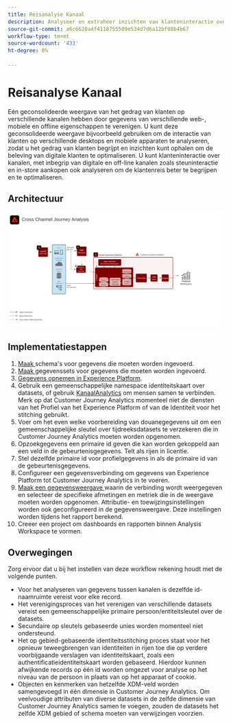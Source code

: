 ```yaml
---
title: Reisanalyse Kanaal
description: Analyseer en extraheer inzichten van klanteninteractie over de klantenreis.
source-git-commit: a6c6620a4f4118755509e534d7d6a12bf08b4b67
workflow-type: tm+mt
source-wordcount: '433'
ht-degree: 0%

---
```



# Reisanalyse Kanaal

Eén geconsolideerde weergave van het gedrag van klanten op verschillende kanalen hebben door gegevens van verschillende web-, mobiele en offline eigenschappen te verenigen. U kunt deze geconsolideerde weergave bijvoorbeeld gebruiken om de interactie van klanten op verschillende desktops en mobiele apparaten te analyseren, zodat u het gedrag van klanten begrijpt en inzichten kunt ophalen om de beleving van digitale klanten te optimaliseren. U kunt klanteninteractie over kanalen, met inbegrip van digitale en off-line kanalen zoals steuninteractie en in-store aankopen ook analyseren om de klantenreis beter te begrijpen en te optimaliseren.

## Architectuur

![Kanaalarchitectuur](assets/cross-channel-architecture.svg)

## Implementatiestappen

1. [Maak ](https://experienceleague.adobe.com/docs/experience-platform/xdm/tutorials/create-schema-ui.html) schema&#39;s voor gegevens die moeten worden ingevoerd.
1. [Maak ](https://experienceleague.adobe.com/docs/platform-learn/tutorials/data-ingestion/create-datasets-and-ingest-data.html) gegevenssets voor gegevens die moeten worden ingevoerd.
1. [Gegevens opnemen in Experience Platform](https://experienceleague.adobe.com/docs/platform-learn/tutorials/data-ingestion/understanding-data-ingestion.html).
1. Gebruik een gemeenschappelijke namespace identiteitskaart over datasets, of gebruik [KanaalAnalytics](/help/connections/cca/overview.md) om mensen samen te verbinden. Merk op dat Customer Journey Analytics momenteel niet de diensten van het Profiel van het Experience Platform of van de Identiteit voor het stitching gebruikt.
1. Voer om het even welke voorbereiding van douanegegevens uit om een gemeenschappelijke sleutel over tijdreeksdatasets te verzekeren die in Customer Journey Analytics moeten worden opgenomen.
1. Opzoekgegevens een primaire id geven die kan worden gekoppeld aan een veld in de gebeurtenisgegevens. Telt als rijen in licentie.
1. Stel dezelfde primaire id voor profielgegevens in als de primaire id van de gebeurtenisgegevens.
1. Configureer een gegevensverbinding om gegevens van Experience Platform tot Customer Journey Analytics in te voeren.
1. [Maak een gegevensweergave ](/help/data-views/create-dataview.md) waarin de verbinding wordt weergegeven en selecteer de specifieke afmetingen en metriek die in de weergave moeten worden opgenomen. Attributie- en toewijzingsinstellingen worden ook geconfigureerd in de gegevensweergave. Deze instellingen worden tijdens het rapport berekend.
1. Creeer een project om dashboards en rapporten binnen Analysis Workspace te vormen.

## Overwegingen

Zorg ervoor dat u bij het instellen van deze workflow rekening houdt met de volgende punten.

* Voor het analyseren van gegevens tussen kanalen is dezelfde id-naamruimte vereist voor elke record.
* Het verenigingsproces van het verenigen van verschillende datasets vereist een gemeenschappelijke primaire persoon/entiteitsleutel over de datasets.
* Secundaire op sleutels gebaseerde unies worden momenteel niet ondersteund.
* Het op gebied-gebaseerde identiteitsstitching proces staat voor het opnieuw teweegbrengen van identiteiten in rijen toe die op verdere voorbijgaande verslagen van identiteitskaart, zoals een authentificatieidentiteitskaart worden gebaseerd. Hierdoor kunnen afwijkende records op één id worden omgezet voor analyse op het niveau van de persoon in plaats van op het apparaat of cookie.
* Objecten en kenmerken van hetzelfde XDM-veld worden samengevoegd in één dimensie in Customer Journey Analytics. Om veelvoudige attributen van diverse datasets in de zelfde dimensie van Customer Journey Analytics samen te voegen, zouden de datasets het zelfde XDM gebied of schema moeten van verwijzingen voorzien.
